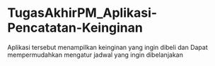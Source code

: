 # TugasAkhirPM_Aplikasi-Pencatatan-Keinginan
Aplikasi tersebut menampilkan keinginan yang ingin dibeli dan Dapat mempermudahkan mengatur jadwal yang ingin dibelanjakan
